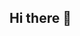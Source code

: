 ## Hi there 👋

<!--
**inesalarconsc/inesalarconsc** is a ✨ _special_ ✨ repository because its `README.md` (this file) appears on your GitHub profile.

Here are some ideas to get you started:

- 🔭 I’m currently working on data analysis
## 🛠️ Habilidades

![Excel](https://img.shields.io/badge/Microsoft%20Excel-217346?style=for-the-badge&logo=microsoft-excel&logoColor=white)
![Power BI](https://img.shields.io/badge/Power%20BI-F2C811?style=for-the-badge&logo=power-bi&logoColor=black)
![SQL](https://img.shields.io/badge/SQL-003B57?style=for-the-badge&logo=mysql&logoColor=white)
![DAX](https://img.shields.io/badge/DAX-00C4B3?style=for-the-badge)
![Power Query](https://img.shields.io/badge/Power%20Query-008272?style=for-the-badge&logo=microsoft&logoColor=white)
